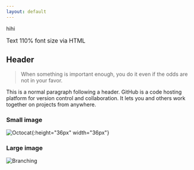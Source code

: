 ```yaml
---
layout: default
---
```


hihi

<p style="font-size:110%">Text 110% font size via HTML</p>


## Header

> When something is important enough, you do it even if the odds are not in your favor.
> 

This is a normal paragraph following a header. GitHub is a code hosting platform for version control and collaboration. It lets you and others work together on projects from anywhere.

### Small image

![Octocat](https://github.githubassets.com/images/icons/emoji/octocat.png){:height="36px" width="36px"}

<!--![Octocat](https://github.githubassets.com/images/icons/emoji/octocat.png){:width="48px"}-->

### Large image

![Branching](https://guides.github.com/activities/hello-world/branching.png)


